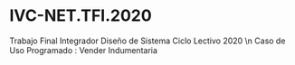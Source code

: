 # IVC-NET.TFI.2020
Trabajo Final Integrador Diseño de Sistema Ciclo Lectivo 2020 \n
Caso de Uso Programado : Vender Indumentaria
